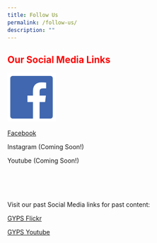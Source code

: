```yaml
---
title: Follow Us
permalink: /follow-us/
description: ""
---
```

<h2 style="color:red;">Our Social Media Links</h2>

<img src="/images/facebook.png">

[Facebook](https://www.facebook.com/TownsvillePrimarySchool)

Instagram (Coming Soon!)

Youtube (Coming Soon!)

<br><br><br><br>
Visit our past Social Media links for past content:

[GYPS Flickr](https://www.flickr.com/photos/guangyangps/)

[GYPS Youtube](https://www.youtube.com/channel/UCOjvAvnhLhKg2xtkVOOnyhQ/)